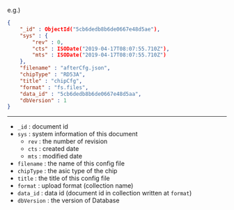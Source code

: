 e.g.) 
```json
{
	"_id" : ObjectId("5cb6dedb8b6de0667e48d5ae"),
	"sys" : {
		"rev" : 0,
		"cts" : ISODate("2019-04-17T08:07:55.710Z"),
		"mts" : ISODate("2019-04-17T08:07:55.710Z")
	},
	"filename" : "afterCfg.json",
	"chipType" : "RD53A",
	"title" : "chipCfg",
	"format" : "fs.files",
	"data_id" : "5cb6dedb8b6de0667e48d5aa",
	"dbVersion" : 1
}
```

---

* `_id` : document id
* `sys` : system information of this document
  * `rev` : the number of revision
  * `cts` : created date
  * `mts` : modified date
* `filename` : the name of this config file
* `chipType` : the asic type of the chip
* `title` : the title of this config file
* `format` : upload format (collection name)
* `data_id` : data id (document id in collection written at `format`)
* `dbVersion` : the version of Database
